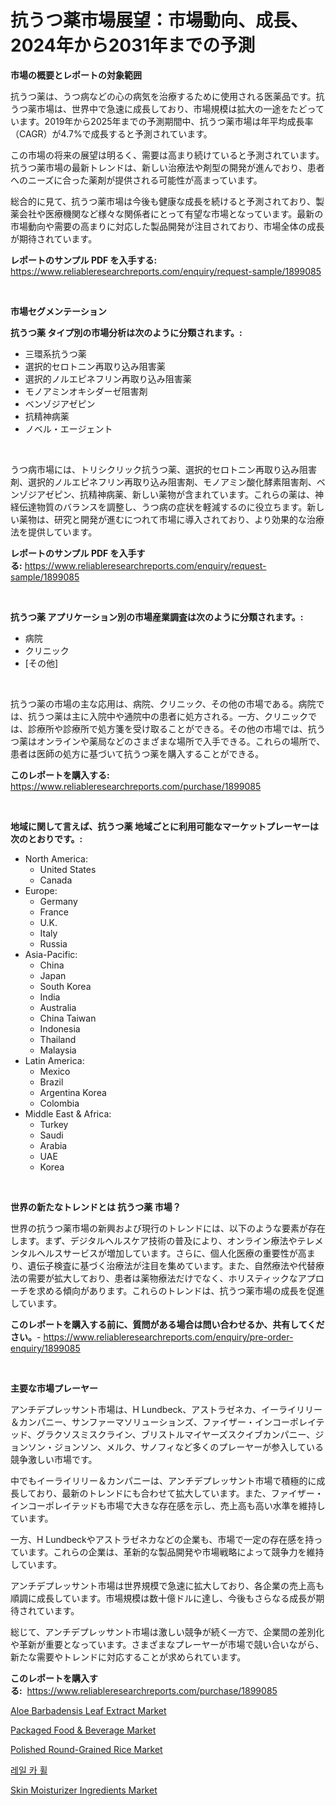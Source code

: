 <p><h1>抗うつ薬市場展望：市場動向、成長、2024年から2031年までの予測</h1></p><p><strong>市場の概要とレポートの対象範囲</strong></p>
<p><p>抗うつ薬は、うつ病などの心の病気を治療するために使用される医薬品です。抗うつ薬市場は、世界中で急速に成長しており、市場規模は拡大の一途をたどっています。2019年から2025年までの予測期間中、抗うつ薬市場は年平均成長率（CAGR）が4.7%で成長すると予測されています。</p><p>この市場の将来の展望は明るく、需要は高まり続けていると予測されています。抗うつ薬市場の最新トレンドは、新しい治療法や剤型の開発が進んでおり、患者へのニーズに合った薬剤が提供される可能性が高まっています。</p><p>総合的に見て、抗うつ薬市場は今後も健康な成長を続けると予測されており、製薬会社や医療機関など様々な関係者にとって有望な市場となっています。最新の市場動向や需要の高まりに対応した製品開発が注目されており、市場全体の成長が期待されています。</p></p>
<p><strong>レポートのサンプル PDF を入手する:</strong> <a href="https://www.reliableresearchreports.com/enquiry/request-sample/1899085">https://www.reliableresearchreports.com/enquiry/request-sample/1899085</a></p>
<p>&nbsp;</p>
<p><strong>市場セグメンテーション</strong></p>
<p><strong>抗うつ薬 タイプ別の市場分析は次のように分類されます。:</strong></p>
<p><ul><li>三環系抗うつ薬</li><li>選択的セロトニン再取り込み阻害薬</li><li>選択的ノルエピネフリン再取り込み阻害薬</li><li>モノアミンオキシダーゼ阻害剤</li><li>ベンゾジアゼピン</li><li>抗精神病薬</li><li>ノベル・エージェント</li></ul></p>
<p>&nbsp;</p>
<p><p>うつ病市場には、トリシクリック抗うつ薬、選択的セロトニン再取り込み阻害剤、選択的ノルエピネフリン再取り込み阻害剤、モノアミン酸化酵素阻害剤、ベンゾジアゼピン、抗精神病薬、新しい薬物が含まれています。これらの薬は、神経伝達物質のバランスを調整し、うつ病の症状を軽減するのに役立ちます。新しい薬物は、研究と開発が進むにつれて市場に導入されており、より効果的な治療法を提供しています。</p></p>
<p><strong>レポートのサンプル PDF を入手する:</strong>&nbsp;<a href="https://www.reliableresearchreports.com/enquiry/request-sample/1899085">https://www.reliableresearchreports.com/enquiry/request-sample/1899085</a></p>
<p>&nbsp;</p>
<p><strong> 抗うつ薬 アプリケーション別の市場産業調査は次のように分類されます。:</strong></p>
<p><ul><li>病院</li><li>クリニック</li><li>[その他]</li></ul></p>
<p>&nbsp;</p>
<p><p>抗うつ薬の市場の主な応用は、病院、クリニック、その他の市場である。病院では、抗うつ薬は主に入院中や通院中の患者に処方される。一方、クリニックでは、診療所や診療所で処方箋を受け取ることができる。その他の市場では、抗うつ薬はオンラインや薬局などのさまざまな場所で入手できる。これらの場所で、患者は医師の処方に基づいて抗うつ薬を購入することができる。</p></p>
<p><strong>このレポートを購入する:</strong>&nbsp; <a href="https://www.reliableresearchreports.com/purchase/1899085">https://www.reliableresearchreports.com/purchase/1899085</a></p>
<p>&nbsp;</p>
<p><strong>地域に関して言えば、抗うつ薬 地域ごとに利用可能なマーケットプレーヤーは次のとおりです。:</strong></p>
<p><ul>
    <li>
        North America:
        <ul>
            <li>United States</li>
            <li>Canada</li>
        </ul>
    </li>
    <li>
        Europe:
        <ul>
            <li>Germany</li>
            <li>France</li>
            <li>U.K.</li>
            <li>Italy</li>
            <li>Russia</li>
        </ul>
    </li>
    <li>
        Asia-Pacific:
        <ul>
            <li>China</li>
            <li>Japan</li>
            <li>South Korea</li>
            <li>India</li>
            <li>Australia</li>
            <li>China Taiwan</li>
            <li>Indonesia</li>
            <li>Thailand</li>
            <li>Malaysia</li>
        </ul>
    </li>
    <li>
        Latin America:
        <ul>
            <li>Mexico</li>
            <li>Brazil</li>
            <li>Argentina Korea</li>
            <li>Colombia</li>
        </ul>
    </li>
    <li>
        Middle East & Africa:
        <ul>
            <li>Turkey</li>
            <li>Saudi</li>
            <li>Arabia</li>
            <li>UAE</li>
            <li>Korea</li>
        </ul>
    </li>
    </ul></p>
<p>&nbsp;</p>
<p><strong>世界の新たなトレンドとは 抗うつ薬 市場？</strong></p>
<p><p>世界の抗うつ薬市場の新興および現行のトレンドには、以下のような要素が存在します。まず、デジタルヘルスケア技術の普及により、オンライン療法やテレメンタルヘルスサービスが増加しています。さらに、個人化医療の重要性が高まり、遺伝子検査に基づく治療法が注目を集めています。また、自然療法や代替療法の需要が拡大しており、患者は薬物療法だけでなく、ホリスティックなアプローチを求める傾向があります。これらのトレンドは、抗うつ薬市場の成長を促進しています。</p></p>
<p><strong>このレポートを購入する前に、質問がある場合は問い合わせるか、共有してください。</strong>- <a href="https://www.reliableresearchreports.com/enquiry/pre-order-enquiry/1899085">https://www.reliableresearchreports.com/enquiry/pre-order-enquiry/1899085</a></p>
<p>&nbsp;</p>
<p><strong>主要な市場プレーヤー</strong></p>
<p><p>アンチデプレッサント市場は、H Lundbeck、アストラゼネカ、イーライリリー＆カンパニー、サンファーマソリューションズ、ファイザー・インコーポレイテッド、グラクソスミスクライン、ブリストルマイヤーズスクイブカンパニー、ジョンソン・ジョンソン、メルク、サノフィなど多くのプレーヤーが参入している競争激しい市場です。</p><p>中でもイーライリリー＆カンパニーは、アンチデプレッサント市場で積極的に成長しており、最新のトレンドにも合わせて拡大しています。また、ファイザー・インコーポレイテッドも市場で大きな存在感を示し、売上高も高い水準を維持しています。</p><p>一方、H Lundbeckやアストラゼネカなどの企業も、市場で一定の存在感を持っています。これらの企業は、革新的な製品開発や市場戦略によって競争力を維持しています。</p><p>アンチデプレッサント市場は世界規模で急速に拡大しており、各企業の売上高も順調に成長しています。市場規模は数十億ドルに達し、今後もさらなる成長が期待されています。</p><p>総じて、アンチデプレッサント市場は激しい競争が続く一方で、企業間の差別化や革新が重要となっています。さまざまなプレーヤーが市場で競い合いながら、新たな需要やトレンドに対応することが求められています。</p></p>
<p><strong>このレポートを購入する:</strong>&nbsp;&nbsp;<a href="https://www.reliableresearchreports.com/purchase/1899085">https://www.reliableresearchreports.com/purchase/1899085</a></p>
<p><p><a href="https://issuu.com/reportprime-2/docs/aloe-barbadensis-leaf-extract-market-size-2030.ppt">Aloe Barbadensis Leaf Extract Market</a></p><p><a href="https://view.publitas.com/reportprime-1/packaged-food-beverage-market-size-2024-2031-global-industrial-analysis-key-geographical-regions-market-share-top-key-players-product-types-and-forecast-research-report/">Packaged Food & Beverage Market</a></p><p><a href="https://view.publitas.com/reportprime-1/polished-round-grained-rice-market-centers-on-aspects-such-as-market-growth-market-share-market-opportunity-and-projected-forecasts-spanning-from-2024-to-2031/">Polished Round-Grained Rice Market</a></p><p><a href="https://github.com/laholand/Market-Research-Report-List-3/blob/main/25976661130.md">레일 카 휠</a></p><p><a href="https://issuu.com/reportprime-2/docs/skin-moisturizer-ingredients-market-size-2030.pptx">Skin Moisturizer Ingredients Market</a></p></p>